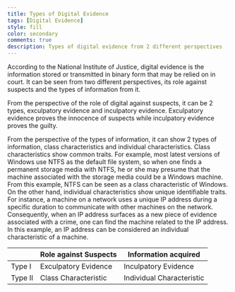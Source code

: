```yaml
---
title: Types of Digital Evidence
tags: [Digital Evidence]
style: fill
color: secondary
comments: true
description: Types of digital evidence from 2 different perspectives
---
```


According to the National Institute of Justice, digital evidence is the information stored or transmitted in binary form that may be relied on in court. It can be seen from two different perspectives, its role against suspects and the types of information from it. 

From the perspective of the role of digital against suspects, it can be 2 types, exculpatory evidence and inculpatory evidence. Exculpatory evidence proves the innocence of suspects while inculpatory evidence proves the guilty.

From the perspective of the types of information, it can show 2 types of information, class characteristics and individual characteristics. Class characteristics show common traits. For example, most latest versions of Windows use NTFS as the default file system, so when one finds a permanent storage media with NTFS, he or she may presume that the machine associated with the storage media could be a Windows machine. From this example, NTFS can be seen as a class characteristic of Windows. On the other hand, individual characteristics show unique identifiable traits. For instance, a machine on a network uses a unique IP address during a specific duration to communicate with other machines on the network. Consequently, when an IP address surfaces as a new piece of evidence associated with a crime, one can find the machine related to the IP address. In this example, an IP address can be considered an individual characteristic of a machine.

|         |   Role against Suspects   |   Information acquired      |
| ------- | ------------------------- | --------------------------- |
| Type I  |   Exculpatory Evidence    |   Inculpatory Evidence      |
| Type II |   Class Characteristic    |   Individual Characteristic |